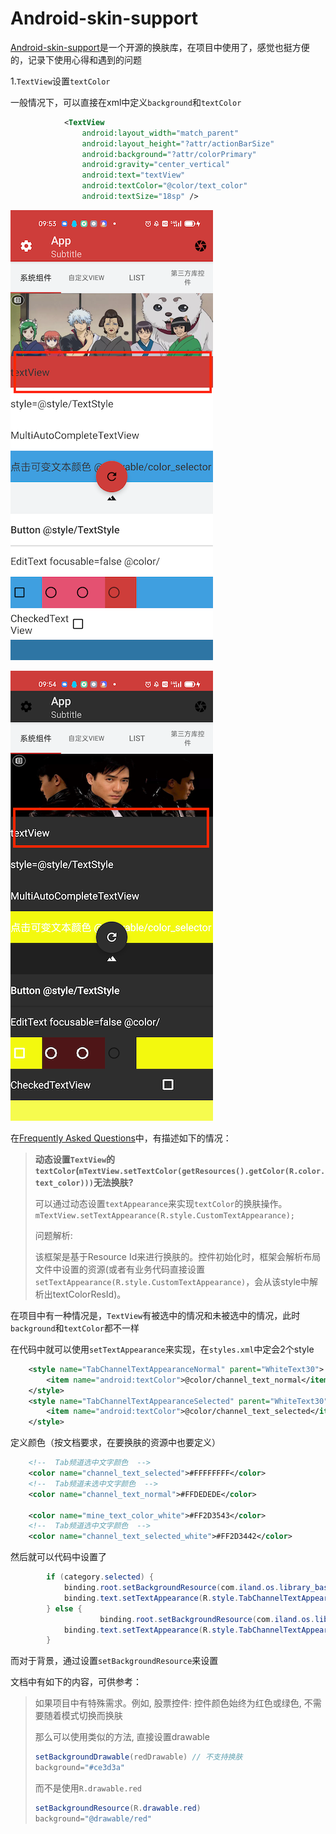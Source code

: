 # Android-skin-support

[Android-skin-support](https://github.com/ximsfei/Android-skin-support)是一个开源的换肤库，在项目中使用了，感觉也挺方便的，记录下使用心得和遇到的问题

1.`TextView`设置`textColor`

一般情况下，可以直接在xml中定义`background`和`textColor`

```xml
            <TextView
                android:layout_width="match_parent"
                android:layout_height="?attr/actionBarSize"
                android:background="?attr/colorPrimary"
                android:gravity="center_vertical"
                android:text="textView"
                android:textColor="@color/text_color"
                android:textSize="18sp" />
```

![012](https://github.com/winfredzen/Android-Basic/blob/master/OpenSource/images/012.png)

![013](https://github.com/winfredzen/Android-Basic/blob/master/OpenSource/images/013.png)

在[Frequently Asked Questions](https://github.com/ximsfei/Android-skin-support/blob/master/docs/FAQ.md)中，有描述如下的情况：

> **动态设置`TextView`的`textColor`(`mTextView.setTextColor(getResources().getColor(R.color.text_color)))`无法换肤?**
>
> 可以通过动态设置`textAppearance`来实现`textColor`的换肤操作。`mTextView.setTextAppearance(R.style.CustomTextAppearance);`
>
> 问题解析:
>
> 该框架是基于Resource Id来进行换肤的。控件初始化时，框架会解析布局文件中设置的资源(或者有业务代码直接设置`setTextAppearance(R.style.CustomTextAppearance)`，会从该style中解析出textColorResId)。

在项目中有一种情况是，`TextView`有被选中的情况和未被选中的情况，此时`background`和`textColor`都不一样

在代码中就可以使用`setTextAppearance`来实现，在`styles.xml`中定会2个style

```xml
    <style name="TabChannelTextAppearanceNormal" parent="WhiteText30">
        <item name="android:textColor">@color/channel_text_normal</item>
    </style>
    <style name="TabChannelTextAppearanceSelected" parent="WhiteText30">
        <item name="android:textColor">@color/channel_text_selected</item>
    </style>
```

定义颜色（按文档要求，在要换肤的资源中也要定义）

```xml
    <!--  Tab频道选中文字颜色  -->
    <color name="channel_text_selected">#FFFFFFFF</color>
    <!--  Tab频道未选中文字颜色  -->
    <color name="channel_text_normal">#FFDEDEDE</color>

    <color name="mine_text_color_white">#FF2D3543</color>
    <!--  Tab频道选中文字颜色  -->
    <color name="channel_text_selected_white">#FF2D3442</color>
```

然后就可以代码中设置了

```java
        if (category.selected) {
            binding.root.setBackgroundResource(com.iland.os.library_base.R.drawable.bg_selected);
            binding.text.setTextAppearance(R.style.TabChannelTextAppearanceSelected);
        } else {
            		binding.root.setBackgroundResource(com.iland.os.library_base.R.drawable.bg_selected_middle);
            binding.text.setTextAppearance(R.style.TabChannelTextAppearanceNormal);
        }

```

而对于背景，通过设置`setBackgroundResource`来设置

文档中有如下的内容，可供参考：

> 如果项目中有特殊需求。例如, 股票控件: 控件颜色始终为红色或绿色, 不需要随着模式切换而换肤
>
> 那么可以使用类似的方法, 直接设置drawable
>
> ```java
> setBackgroundDrawable(redDrawable) // 不支持换肤
> background="#ce3d3a"
> ```
>
> 而不是使用`R.drawable.red`
>
> ```java
> setBackgroundResource(R.drawable.red)
> background="@drawable/red"
> ```

















































